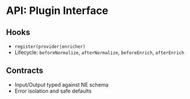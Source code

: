 # API: Plugin Interface

## Hooks
- `register(provider|enricher)`
- Lifecycle: `beforeNormalize`, `afterNormalize`, `beforeEnrich`, `afterEnrich`

## Contracts
- Input/Output typed against NE schema
- Error isolation and safe defaults
